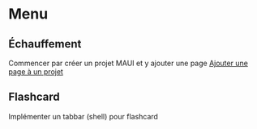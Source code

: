 # Menu

## Échauffement
Commencer par créer un projet MAUI et y ajouter une page
[Ajouter une page à un projet](https://labs.section-inf.ch/codelabs/mobile-02-addPage/index.html?index=..%2F..index)

## Flashcard
Implémenter un tabbar (shell) pour flashcard

